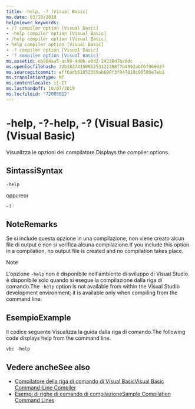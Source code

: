 ```yaml
---
title: -help, -? (Visual Basic)
ms.date: 03/10/2018
helpviewer_keywords:
- /? compiler option [Visual Basic]
- -help compiler option [Visual Basic]
- /help compiler option [Visual Basic]
- help compiler option [Visual Basic]
- -? compiler option [Visual Basic]
- '? compiler option [Visual Basic]'
ms.assetid: eb984aa5-ac98-4d0b-a0d2-24238d7bc8dc
ms.openlocfilehash: 33b1837415001253122388f7b4992abf6f96903f
ms.sourcegitcommit: eff6adb61852369ab690f3f047818c90580e7eb1
ms.translationtype: MT
ms.contentlocale: it-IT
ms.lasthandoff: 10/07/2019
ms.locfileid: "72005612"
---
```

# <a name="-help---visual-basic"></a><span data-ttu-id="7116b-103">-help, -?</span><span class="sxs-lookup"><span data-stu-id="7116b-103">-help, -?</span></span> <span data-ttu-id="7116b-104">(Visual Basic)</span><span class="sxs-lookup"><span data-stu-id="7116b-104">(Visual Basic)</span></span>
<span data-ttu-id="7116b-105">Visualizza le opzioni del compilatore.</span><span class="sxs-lookup"><span data-stu-id="7116b-105">Displays the compiler options.</span></span>  
  
## <a name="syntax"></a><span data-ttu-id="7116b-106">Sintassi</span><span class="sxs-lookup"><span data-stu-id="7116b-106">Syntax</span></span>  
  
```console  
-help  
```

<span data-ttu-id="7116b-107">oppure</span><span class="sxs-lookup"><span data-stu-id="7116b-107">or</span></span>  

```console
-?  
```  
  
## <a name="remarks"></a><span data-ttu-id="7116b-108">Note</span><span class="sxs-lookup"><span data-stu-id="7116b-108">Remarks</span></span>  
 <span data-ttu-id="7116b-109">Se si include questa opzione in una compilazione, non viene creato alcun file di output e non si verifica alcuna compilazione.</span><span class="sxs-lookup"><span data-stu-id="7116b-109">If you include this option in a compilation, no output file is created and no compilation takes place.</span></span>  
  
> [!NOTE]
> <span data-ttu-id="7116b-110">L'opzione `-help` non è disponibile nell'ambiente di sviluppo di Visual Studio. è disponibile solo quando si esegue la compilazione dalla riga di comando.</span><span class="sxs-lookup"><span data-stu-id="7116b-110">The `-help` option is not available from within the Visual Studio development environment; it is available only when compiling from the command line.</span></span>  
  
## <a name="example"></a><span data-ttu-id="7116b-111">Esempio</span><span class="sxs-lookup"><span data-stu-id="7116b-111">Example</span></span>  
 <span data-ttu-id="7116b-112">Il codice seguente Visualizza la guida dalla riga di comando.</span><span class="sxs-lookup"><span data-stu-id="7116b-112">The following code displays help from the command line.</span></span>  
  
```console  
vbc -help  
```  
  
## <a name="see-also"></a><span data-ttu-id="7116b-113">Vedere anche</span><span class="sxs-lookup"><span data-stu-id="7116b-113">See also</span></span>

- [<span data-ttu-id="7116b-114">Compilatore della riga di comando di Visual Basic</span><span class="sxs-lookup"><span data-stu-id="7116b-114">Visual Basic Command-Line Compiler</span></span>](../../../visual-basic/reference/command-line-compiler/index.md)
- [<span data-ttu-id="7116b-115">Esempi di righe di comando di compilazione</span><span class="sxs-lookup"><span data-stu-id="7116b-115">Sample Compilation Command Lines</span></span>](../../../visual-basic/reference/command-line-compiler/sample-compilation-command-lines.md)
